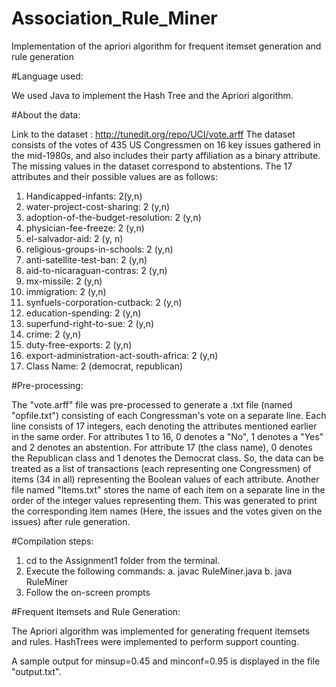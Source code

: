 # Association_Rule_Miner
Implementation of the apriori algorithm for frequent itemset generation and rule generation

#Language used:

We used Java to implement the Hash Tree and the Apriori algorithm.

#About the data:

Link to the dataset : http://tunedit.org/repo/UCI/vote.arff
The dataset consists of the votes of 435 US Congressmen on 16 key issues gathered in the mid-1980s, and also includes their party affiliation as a binary attribute. The missing values in the dataset correspond to abstentions. The 17 attributes and their possible values are as follows:
1. Handicapped-infants: 2(y,n)
2. water-project-cost-sharing: 2 (y,n)
3. adoption-of-the-budget-resolution: 2 (y,n)
4. physician-fee-freeze: 2 (y,n)
5. el-salvador-aid: 2 (y, n)
6. religious-groups-in-schools: 2 (y,n)
7. anti-satellite-test-ban: 2 (y,n)
8. aid-to-nicaraguan-contras: 2 (y,n)
9. mx-missile: 2 (y,n)
10. immigration: 2 (y,n)
11. synfuels-corporation-cutback: 2 (y,n)
12. education-spending: 2 (y,n)
13. superfund-right-to-sue: 2 (y,n)
14. crime: 2 (y,n)
15. duty-free-exports: 2 (y,n)
16. export-administration-act-south-africa: 2 (y,n)
17. Class Name: 2 (democrat, republican)

#Pre-processing:

The "vote.arff" file was pre-processed to generate a .txt file (named "opfile.txt") consisting of each Congressman's vote on a separate line. Each line consists of 17 integers, each denoting the attributes mentioned earlier in the same order. For attributes 1 to 16, 0 denotes a "No", 1 denotes a "Yes" and 2 denotes an abstention. For attribute 17 (the class name), 0 denotes the Republican class and 1 denotes the Democrat class.
So, the data can be treated as a list of transactions (each representing one Congressmen) of items (34 in all) representing the Boolean values of each attribute. Another file named "Items.txt" stores the name of each item on a separate line in the order of the integer values representing them. This was generated to print the corresponding item names (Here, the issues and the votes given on the issues) after rule generation.


#Compilation steps:
1. cd to the Assignment1 folder from the terminal.
2. Execute the following commands:
  a. javac RuleMiner.java
  b. java RuleMiner
3. Follow the on-screen prompts


#Frequent Itemsets and Rule Generation:

The Apriori algorithm was implemented for generating frequent itemsets and rules. HashTrees were implemented to perform support counting.

A sample output for minsup=0.45 and minconf=0.95 is displayed in the file "output.txt".
